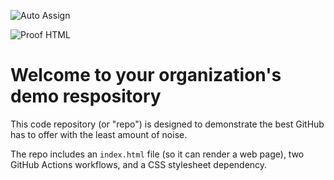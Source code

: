 ![Auto Assign](https://github.com/RAMPSOLUTIONS/demo-repository/actions/workflows/auto-assign.yml/badge.svg)

![Proof HTML](https://github.com/RAMPSOLUTIONS/demo-repository/actions/workflows/proof-html.yml/badge.svg)

# Welcome to your organization's demo respository
This code repository (or "repo") is designed to demonstrate the best GitHub has to offer with the least amount of noise.

The repo includes an `index.html` file (so it can render a web page), two GitHub Actions workflows, and a CSS stylesheet dependency.
